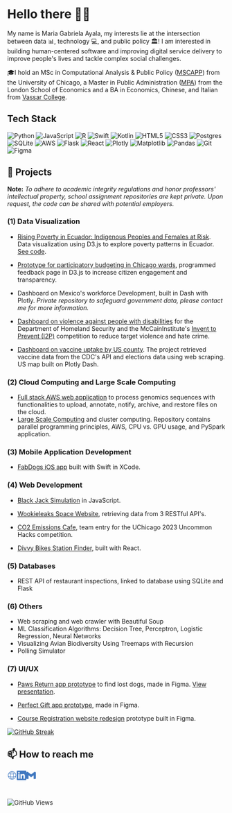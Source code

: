 # Hello there 👋🏽

My name is Maria Gabriela Ayala, my interests lie at the intersection between data 📊, technology 💻, and public policy 🏛️! I am interested in building human-centered software and improving digital service delivery to improve people's lives and tackle complex social challenges.

🎓I hold an MSc in Computational Analysis & Public Policy ([MSCAPP](https://capp.uchicago.edu)) from the University of Chicago, a Master in Public Administration ([MPA](https://www.lse.ac.uk/school-of-public-policy)) from the London School of Economics and a BA in Economics, Chinese, and Italian from [Vassar College](https://www.vassar.edu).

## Tech Stack

![Python](https://img.shields.io/badge/python-3670A0?style=for-the-badge&logo=python&logoColor=ffdd54)
![JavaScript](https://img.shields.io/badge/javascript-%23323330.svg?style=for-the-badge&logo=javascript&logoColor=%23F7DF1E)
![R](https://img.shields.io/badge/r-%23276DC3.svg?style=for-the-badge&logo=r&logoColor=white)
![Swift](https://img.shields.io/badge/swift-F54A2A?style=for-the-badge&logo=swift&logoColor=white)
![Kotlin](https://img.shields.io/badge/kotlin-%237F52FF.svg?style=for-the-badge&logo=kotlin&logoColor=white)
![HTML5](https://img.shields.io/badge/html5-%23E34F26.svg?style=for-the-badge&logo=html5&logoColor=white)
![CSS3](https://img.shields.io/badge/css3-%231572B6.svg?style=for-the-badge&logo=css3&logoColor=white)
![Postgres](https://img.shields.io/badge/postgres-%23316192.svg?style=for-the-badge&logo=postgresql&logoColor=white)
![SQLite](https://img.shields.io/badge/sqlite-%2307405e.svg?style=for-the-badge&logo=sqlite&logoColor=white)
![AWS](https://img.shields.io/badge/AWS-%23FF9900.svg?style=for-the-badge&logo=amazon-aws&logoColor=white)
![Flask](https://img.shields.io/badge/flask-%23000.svg?style=for-the-badge&logo=flask&logoColor=white)
![React](https://img.shields.io/badge/react-%2320232a.svg?style=for-the-badge&logo=react&logoColor=%2361DAFB)
![Plotly](https://img.shields.io/badge/Plotly-%233F4F75.svg?style=for-the-badge&logo=plotly&logoColor=white)
![Matplotlib](https://img.shields.io/badge/Matplotlib-%23ffffff.svg?style=for-the-badge&logo=Matplotlib&logoColor=black)
![Pandas](https://img.shields.io/badge/pandas-%23150458.svg?style=for-the-badge&logo=pandas&logoColor=white)
![Git](https://img.shields.io/badge/git-%23F05033.svg?style=for-the-badge&logo=git&logoColor=white)
![Figma](https://img.shields.io/badge/figma-%23F24E1E.svg?style=for-the-badge&logo=figma&logoColor=white)

## 🔭 Projects

**Note:** _To adhere to academic integrity regulations and honor professors' intellectual property, school assignment repositories are kept private. Upon request, the code can be shared with potential employers._

### (1) Data Visualization

-  [Rising Poverty in Ecuador: Indigenous Peoples and Females at Risk](https://magabrielaa.github.io/data-visualization/final_project/index.html). Data visualization using D3.js to explore poverty patterns in Ecuador. [See code](https://github.com/magabrielaa/data-visualization/tree/main/final_project).

- [Prototype for participatory budgeting in Chicago wards](https://github.com/magabrielaa/ue-pb), programmed feedback page in D3.js to increase citizen engagement and transparency.

- Dashboard on Mexico's workforce Development, built in Dash with Plotly. _Private repository to safeguard government data, please contact me for more information._

- [Dashboard on violence against people with disabilities](https://github.com/magabrielaa/Invent2Prevent) for the Department of Homeland Security and the McCainInstitute's [Invent to Prevent (I2P)](https://www.mccaininstitute.org/programs/preventing-targeted-violence/invent2prevent/) competition to reduce target violence and hate crime.

- [Dashboard on vaccine uptake by US county](https://github.com/magabrielaa/proj-python_parser_tongues). The project retrieved vaccine data from the CDC's API and elections data using web scraping. US map built on Plotly Dash.


### (2) Cloud Computing and Large Scale Computing

- [Full stack AWS web application](https://github.com/magabrielaa/aws-cloud-computing) to process genomics sequences with functionalities to upload, annotate, notify, archive, and restore files on the cloud.
- [Large Scale Computing](https://github.com/magabrielaa/large-scale-computing) and cluster computing. Repository contains parallel programming principles, AWS, CPU vs. GPU usage, and PySpark application.


### (3) Mobile Application Development

- [FabDogs iOS app](https://github.com/magabrielaa/ios-fabdogs-app) built with Swift in XCode. 


### (4) Web Development

- [Black Jack Simulation](https://github.com/magabrielaa/web-development/tree/main/black-jack%20simulation) in JavaScript.
  
- [Wookieleaks Space Website](https://github.com/magabrielaa/web-development/tree/main/wookieleaks-space-website), retrieving data from 3 RESTful API's.

- [CO2 Emissions Cafe](https://github.com/magabrielaa/co2-emissions-cafe), team entry for the UChicago 2023 Uncommon Hacks competition.

- [Divvy Bikes Station Finder](https://github.com/magabrielaa/web-development/tree/main/divvy-bikes), built with React. 

### (5) Databases

-  REST API of restaurant inspections, linked to database using SQLite and Flask

### (6) Others

- Web scraping and web crawler with Beautiful Soup
- ML Classification Algorithms: Decision Tree, Perceptron, Logistic Regression, Neural Networks
- Visualizing Avian Biodiversity Using Treemaps with Recursion
- Polling Simulator

### (7) UI/UX

- [Paws Return app prototype](https://www.figma.com/proto/13BSVAUa5z9lpgrZkHnlAL/Project-v2?page-id=0%3A1&node-id=1-23&viewport=-2569%2C-548%2C0.69&scaling=scale-down&starting-point-node-id=1%3A23) to find lost dogs, made in Figma.
[View presentation](https://github.com/magabrielaa/ui-ux-design/blob/main/7-paws-return/Paws%20Return%20-%20UI%20_%20UX%20Project.pdf).

- [Perfect Gift app prototype](https://github.com/magabrielaa/ui-ux/tree/main/5-gift-app), made in Figma.

- [Course Registration website redesign](https://github.com/magabrielaa/ui-ux-design/tree/main/4-course-registration-web) prototype built in Figma.

[![GitHub Streak](http://github-readme-streak-stats.herokuapp.com?user=magabrielaa&theme=ayu-light&mode=weekly)](https://git.io/streak-stats)

## 📫 How to reach me

[<img align="left" width="22px" src="https://github.com/magabrielaa/personal-website/blob/main/images/website.svg" />][website]
[<img align="left" width="22px" src="https://github.com/magabrielaa/personal-website/blob/main/images/linkedin.svg" />][linkedin]
[<img align="left" width="22px" src="https://github.com/magabrielaa/personal-website/blob/main/images/gmail.svg" />][gmail]

[website]: https://mariagabrielaayala.com
[linkedin]: https://www.linkedin.com/in/mariagabrielaayala/
[Gmail]: mailto:ayala.mariagabriela@gmail.com

<br>
<br>
<br>

![GitHub Views](https://komarev.com/ghpvc/?username=magabrielaa)



<!--
**magabrielaa/magabrielaa** is a ✨ _special_ ✨ repository because its `README.md` (this file) appears on your GitHub profile.

Here are some ideas to get you started:

- 🔭 I’m currently working on ...
- 🌱 I’m currently learning ...
- 👯 I’m looking to collaborate on ...
- 🤔 I’m looking for help with ...
- 💬 Ask me about ...
- 📫 How to reach me: ...
- 😄 Pronouns: ...
- ⚡ Fun fact: ...
-->
